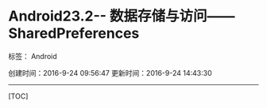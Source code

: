 ﻿# Android23.2-- 数据存储与访问——SharedPreferences

标签： Android

创建时间：2016-9-24 09:56:47
更新时间：2016-9-24 14:43:30

---
[TOC]



